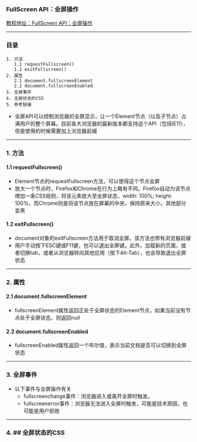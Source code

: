 ### FullScreen API：全屏操作
[教程地址：FullScreen API：全屏操作](http://javascript.ruanyifeng.com/htmlapi/fullscreen.html)

---
### 目录
```
1. 方法
   1.1 requestFullscreen()
   1.2 exitFullscreen()
2. 属性
   2.1 document.fullscreenElement
   2.2 document.fullscreenEnabled
3. 全屏事件
4. 全屏状态的CSS
5. 参考链接
```

- 全屏API可以控制浏览器的全屏显示，让一个Element节点（以及子节点）占满用户的整个屏幕。目前各大浏览器的最新版本都支持这个API（包括IE11），但是使用的时候需要加上浏览器前缀

---
### 1. 方法

#### 1.1 requestFullscreen()
- Element节点的requestFullscreen方法，可以使得这个节点全屏
- 放大一个节点时，Firefox和Chrome在行为上略有不同。Firefox自动为该节点增加一条CSS规则，将该元素放大至全屏状态，width: 100%; height: 100%，而Chrome则是将该节点放在屏幕的中央，保持原来大小，其他部分变黑

#### 1.2 exitFullscreen()
- document对象的exitFullscreen方法用于取消全屏。该方法也带有浏览器前缀
- 用户手动按下ESC键或F11键，也可以退出全屏键。此外，加载新的页面，或者切换tab，或者从浏览器转向其他应用（按下Alt-Tab），也会导致退出全屏状态

---
### 2. 属性

#### 2.1 document.fullscreenElement
- fullscreenElement属性返回正处于全屏状态的Element节点，如果当前没有节点处于全屏状态，则返回null

#### 2.2 document.fullscreenEnabled
- fullscreenEnabled属性返回一个布尔值，表示当前文档是否可以切换到全屏状态

---
### 3. 全屏事件
- 以下事件与全屏操作有关
  *   fullscreenchange事件：浏览器进入或离开全屏时触发。
  *   fullscreenerror事件：浏览器无法进入全屏时触发，可能是技术原因，也可能是用户拒绝

---
### 4. ## 全屏状态的CSS
